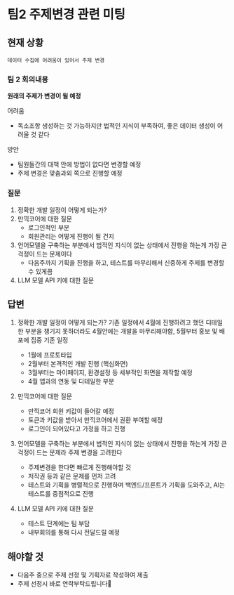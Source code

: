 # 팀2 주제변경 관련 미팅

## 현재 상황

```
데이터 수집에 어려움이 있어서 주제 변경
```

### 팀 2 회의내용

**원래의 주제가 변경이 될 예정**

어려움
- 독소조항 생성하는 것 가능하지만 법적인 지식이 부족하여, 좋은 데이터 생성이 어려울 것 같다

방안
- 팀원들간의 대책 안에 방법이 없다면 변경할 예정
- 주제 변경은 맞춤과외 쪽으로 진행할 예정


### 질문

1. 정확한 개발 일정이 어떻게 되는가?
2. 만끽코어에 대한 질문
   - 로그인적인 부분
   - 회원관리는 어떻게 진행이 될 건지
3. 언어모델을 구축하는 부분에서 법적인 지식이 없는 상태에서 진행을 하는게 가장 큰 걱정이 드는 문제이다
   - 다음주까지 기획을 진행을 하고, 테스트를 마무리해서 신중하게 주제를 변경할 수 있게끔
4. LLM 모델 API 키에 대한 질문

## 답변

1. 정확한 개발 일정이 어떻게 되는가?
   기존 일정에서 4월에 진행하려고 했던 디테일한 부분을 챙기지 못하더라도 4월안에는 개발을 마무리해야함, 5월부터 홍보 및 배포에 집중
   기존 일정
     - 1월에 프로토타입
     - 2월부터 본격적인 개발 진행 (핵심화면)
     - 3월부터는 마이페이지, 환경설정 등 세부적인 화면을 제작할 예정
     - 4월 앱과의 연동 및 디테일한 부분
2. 만끽코어에 대한 질문
   - 만끽코어 회원 키값이 들어갈 예정
   - 토큰과 키값을 받아서 만끽코어에서 권환 부여할 예정
   - 로그인이 되어있다고 가정을 하고 진행

3. 언어모델을 구축하는 부분에서 법적인 지식이 없는 상태에서 진행을 하는게 가장 큰 걱정이 드는 문제라 주제 변경을 고려한다
   - 주제변경을 한다면 빠르게 진행해야할 것
   - 저작권 등과 같은 문제를 먼저 고려
   - 테스트와 기획을 병렬적으로 진행하며 백엔드/프론트가 기획을 도와주고, AI는 테스트를 중점적으로 진행

4. LLM 모델 API 키에 대한 질문
   - 테스트 단계에는 팀 부담
   - 내부회의를 통해 다시 전달드릴 예정

## 해야할 것
- 다음주 중으로 주제 선정 및 기획자료 작성하여 제출
- 주제 선정시 바로 연락부탁드립니다🙏
